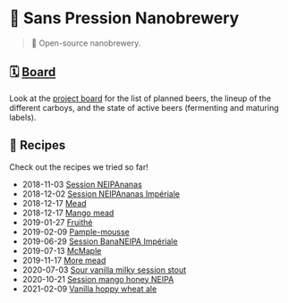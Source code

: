 # 🍻 Sans Pression Nanobrewery

> 📝 Open-source nanobrewery.

## 🗓 [Board][board]

Look at the [project board][board] for the list of planned beers, the
lineup of the different carboys, and the state of active beers
(fermenting and maturing labels).

[board]: https://github.com/valeriangalliat/sans-pression/projects/1

## 📖 Recipes

Check out the recipes we tried so far!

* 2018-11-03 [Session NEIPAnanas](2018/2018-11-03-session-neipananas.md)
* 2018-12-02 [Session NEIPAnanas Impériale](2018/2018-12-02-session-neipananas-imperiale.md)
* 2018-12-17 [Mead](2018/2018-12-17-mead.md)
* 2018-12-17 [Mango mead](2018/2018-12-17-mango-mead.md)
* 2019-01-27 [Fruithé](2019/2019-01-27-fruithe.md)
* 2019-02-09 [Pample-mousse](2019/2019-02-09-pample-mousse.md)
* 2019-06-29 [Session BanaNEIPA Impériale](2019/2019-06-29-session-bananeipa-imperiale.md)
* 2019-07-13 [McMaple](2019/2019-07-13-mcmaple.md)
* 2019-11-17 [More mead](2019/2019-11-17-more-mead.md)
* 2020-07-03 [Sour vanilla milky session stout](2020/2020-07-03-sour-vanilla-milky-session-stout.md)
* 2020-10-21 [Session mango honey NEIPA](2020/2020-10-21-session-mango-honey-neipa.md)
* 2021-02-09 [Vanilla hoppy wheat ale](2021/2021-02-09-vanilla-hoppy-wheat-ale.md)
